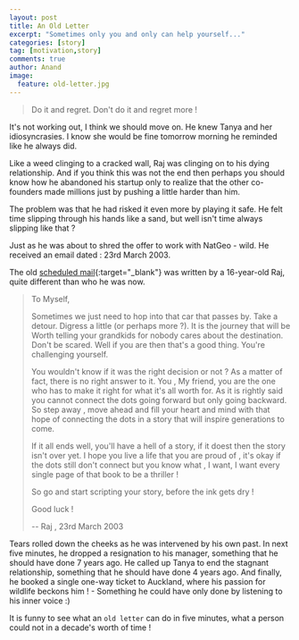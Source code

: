```yaml
---
layout: post
title: An Old Letter
excerpt: "Sometimes only you and only can help yourself..."
categories: [story]
tag: [motivation,story]
comments: true
author: Anand
image:
  feature: old-letter.jpg
---
```


> Do it and regret. Don't do it and regret more !

It's not working out, I think we should move on. He knew Tanya and her idiosyncrasies. I know 
she would be fine tomorrow morning he reminded like he always did.

Like a weed clinging to a cracked wall, Raj was clinging on to his dying relationship.
And if you think this was not the end then perhaps you should know how he abandoned his startup only to realize
that the other co-founders made millions just by pushing a little harder than him.

The problem was that he had risked it even more by playing it safe. He felt time slipping through his hands like a sand, but well isn't time always slipping like  that ?

Just as he was about to shred the offer to work with NatGeo - wild. He received an email dated : 23rd March 2003.

The old [scheduled mail](https://www.futureme.org/){:target="_blank"} was written by a 16-year-old Raj, quite different than who he was now.


>To Myself,
>
>Sometimes we just need to hop into that car that passes by. Take a detour. Digress a little (or perhaps more ?). 
>It is the journey that will be Worth telling your grandkids for nobody cares about the destination.
>Don't be scared. Well if you are then that's a good thing. You're challenging yourself.
>
>You wouldn't know if it was the right decision or not ? As a matter of fact, there is no right answer to it.
>You , My friend, you are the one who has to make it right for what it's all worth for.
>As it is rightly said you cannot connect the dots going forward but only going backward.
>So step away , move ahead and fill your heart and mind with that hope of connecting the dots in a story that will inspire generations to come.
>
>If it all ends well, you'll have a hell of a story, if it doest then the story isn't over yet. 
>I hope you live a life that you are proud of , it's okay if the dots still don't connect 
>but you know what , I want, I want every single page of that book to be a thriller !
>
>So go and start scripting your story, before the ink gets dry !
>
>Good luck ! 
>
>-- Raj , 23rd March 2003

Tears rolled down the cheeks as he was intervened by his own past. In next five minutes, he dropped a resignation to his manager, something that he should have done 7 years ago. He called up Tanya to end the stagnant relationship, something that he should have done 4 years ago. And finally, he booked a single one-way ticket to Auckland, where his passion for wildlife beckons him ! - Something he could have only done by listening to his inner voice :)

It is funny to see what an ```old letter``` can do in five minutes, what a person could not in a decade's worth of time !